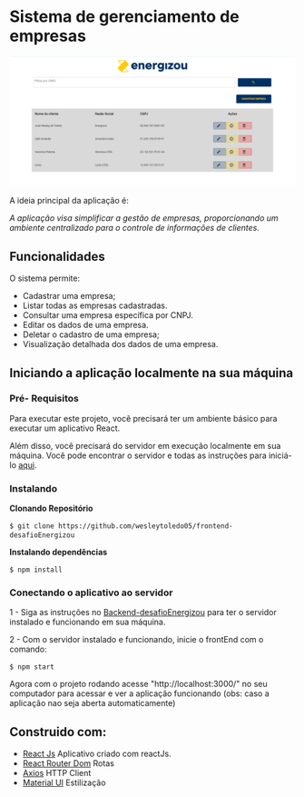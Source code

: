 # Sistema de gerenciamento de empresas

![Preview-Screens](https://github.com/wesleytoledo05/frontend-desafioEnergizou/blob/main/HomePage.png)

A ideia principal da aplicação é: 

_A aplicação visa simplificar a gestão de empresas, proporcionando um ambiente centralizado para o controle de informações de clientes._

## Funcionalidades

O sistema permite:

- Cadastrar uma empresa;
- Listar todas as empresas cadastradas.
- Consultar uma empresa específica por CNPJ.
- Editar os dados de uma empresa.
- Deletar o cadastro de uma empresa;
- Visualização detalhada dos dados de uma empresa.

## Iniciando a aplicação localmente na sua máquina

### Pré- Requisitos

Para executar este projeto, você precisará ter um ambiente básico para executar um aplicativo React.

Além disso, você precisará do servidor em execução localmente em sua máquina. Você pode encontrar o servidor e todas as instruções para iniciá-lo [aqui](https://github.com/wesleytoledo05/backend-desafioEnergizou).

### Instalando

**Clonando Repositório**

```
$ git clone https://github.com/wesleytoledo05/frontend-desafioEnergizou
```

**Instalando dependências**

```
$ npm install
```

### Conectando o aplicativo ao servidor

1 - Siga as instruções no [Backend-desafioEnergizou](https://github.com/wesleytoledo05/backend-desafioEnergizou) para ter o servidor instalado e funcionando em sua máquina.

2 - Com o servidor instalado e funcionando, inicie o frontEnd com o comando:

```
$ npm start
```

Agora com o projeto rodando acesse "http://localhost:3000/" no seu computador para acessar e ver a aplicação funcionando (obs: caso a aplicação nao seja aberta automaticamente)

## Construido com: 

- [React Js](https://react.dev/) Aplicativo criado com reactJs.
- [React Router Dom](https://www.npmjs.com/package/react-router-dom) Rotas
- [Axios](https://github.com/axios/axios) HTTP Client
- [Material UI](https://v4.mui.com/) Estilização
